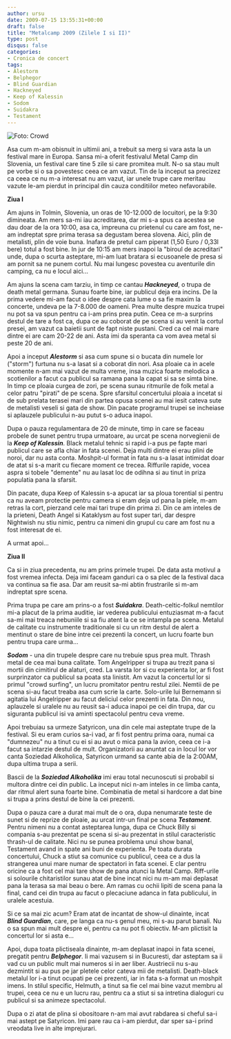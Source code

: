```yaml
---
author: ursu
date: 2009-07-15 13:55:31+00:00
draft: false
title: "Metalcamp 2009 (Zilele I si II)"
type: post
disqus: false
categories:
- Cronica de concert
tags:
- Alestorm
- Belphegor
- Blind Guardian
- Hackneyed
- Keep of Kalessin
- Sodom
- Suidakra
- Testament
---
```

![Foto: Crowd](/img/crowd_3716916510_o.jpg)


Asa cum m-am obisnuit in ultimii ani, a trebuit sa merg si vara asta la un festival mare in Europa. Sansa mi-a oferit festivalul Metal Camp din Slovenia, un festival care tine 5 zile si care promitea mult. N-o sa stau mult pe vorbe si o sa povestesc ceea ce am vazut. Tin de la inceput sa precizez ca ceea ce nu m-a interesat nu am vazut, iar unele trupe care meritau vazute le-am pierdut in principal din cauza conditiilor meteo nefavorabile.

**Ziua I**

Am ajuns in Tolmin, Slovenia, un oras de 10-12.000 de locuitori, pe la 9:30 dimineata. Am mers sa-mi iau acreditarea, dar mi s-a spus ca acestea se dau doar de la ora 10:00, asa ca, impreuna cu prietenul cu care am fost, ne-am indreptat spre prima terasa sa degustam berea slovena. Aici, plin de metalisti, plin de voie buna. Inafara de pretul cam piperat (1,50 Euro / 0,33l bere) totul a fost bine. In jur de 10:15 am mers inapoi la "biroul de acreditari" unde, dupa o scurta asteptare, mi-am luat bratara si ecusoanele de presa si am pornit sa ne punem cortul. Nu mai lungesc povestea cu aventurile din camping, ca nu e locul aici... 

Am ajuns la scena cam tarziu, in timp ce cantau _**Hackneyed**_, o trupa de death metal germana. Sunau foarte bine, iar publicul deja era incins. De la prima vedere mi-am facut o idee despre cata lume o sa fie maxim la concerte, undeva pe la 7-8.000 de oameni. Prea multe despre muzica trupei nu pot sa va spun pentru ca i-am prins prea putin. Ceea ce m-a surprins destul de tare a fost ca, dupa ce au coborat de pe scena si au venit la cortul presei, am vazut ca baietii sunt de fapt niste pustani. Cred ca cel mai mare dintre ei are cam 20-22 de ani. Asta imi da speranta ca vom avea metal si peste 20 de ani.

Apoi a inceput _**Alestorm**_ si asa cum spune si o bucata din numele lor ("storm") furtuna nu s-a lasat si a coborat din nori. Asa ploaie ca in acele momente n-am mai vazut de multa vreme, insa muzica foarte melodica a scotienilor a facut ca publicul sa ramana pana la capat si sa se simta bine. In timp ce ploaia curgea de zori, pe scena sunau ritmurile de folk metal a celor patru "pirati" de pe scena. Spre sfarsitul concertului ploaia a incetat si de sub prelata terasei mari din partea opusa scenei au mai iesit cateva sute de metalisti veseli si gata de show. Din pacate programul trupei se incheiase si aplauzele publicului n-au putut s-o aduca inapoi.

Dupa o pauza regulamentara de 20 de minute, timp in care se faceau probele de sunet pentru trupa urmatoare, au urcat pe scena norvegienii de la _**Keep of Kalessin**_. Black metalul tehnic si rapid i-a pus pe fapte mari publicul care se afla chiar in fata scenei. Deja multi dintre ei erau plini de noroi, dar nu asta conta. Moshpit-ul format in fata nu s-a lasat intimidat doar de atat si s-a marit cu fiecare moment ce trecea. Riffurile rapide, vocea aspra si tobele "demente" nu au lasat loc de odihna si au tinut in priza populatia pana la sfarsit.

Din pacate, dupa Keep of Kalessin s-a apucat iar sa ploua torential si pentru ca nu aveam protectie pentru camera si eram deja ud pana la piele, m-am retras la cort, pierzand cele mai tari trupe din prima zi. Din ce am inteles de la prieteni, Death Angel si Kataklysm au fost super tari, dar despre Nightwish nu stiu nimic, pentru ca nimeni din grupul cu care am fost nu a fost interesat de ei.

A urmat apoi...

**Ziua II**

Ca si in ziua precedenta, nu am prins primele trupei. De data asta motivul a fost vremea infecta. Deja imi faceam ganduri ca o sa plec de la festival daca va continua sa fie asa. Dar am reusit sa-mi abtin frustrarile si m-am indreptat spre scena.

Prima trupa pe care am prins-o a fost _**Suidakra**_. Death-celtic-folkul nemtilor mi-a placut de la prima auditie, iar vederea publicului entuziasmat m-a facut sa-mi mai treaca nebuniile si sa fiu atent la ce se intampla pe scena. Metalul de calitate cu instrumente traditionale si cu un ritm destul de alert a mentinut o stare de bine intre cei prezenti la concert, un lucru foarte bun pentru trupa care urma...

_**Sodom**_ - una din trupele despre care nu trebuie spus prea mult. Thrash metal de cea mai buna calitate. Tom Angelripper si trupa au trezit pana si mortii din cimitirul de alaturi, cred. La varsta lor si cu experienta lor, ar fi fost surprinzator ca publicul sa poata sta linistit. Am vazut la concertul lor si primul "crowd surfing", un lucru promitator pentru restul zilei. Nemtii de pe scena si-au facut treaba asa cum scrie la carte. Solo-urile lui Bernemann si agitatia lui Angelripper au facut deliciul celor prezenti in fata. Din nou, aplauzele si uralele nu au reusit sa-i aduca inapoi pe cei din trupa, dar cu siguranta publicul isi va aminti spectacolul pentru ceva vreme.

Apoi trebuiau sa urmeze Satyricon, una din cele mai asteptate trupe de la festival. Si eu eram curios sa-i vad, ar fi fost pentru prima oara, numai ca "dumnezeu" nu a tinut cu ei si au avut o mica pana la avion, ceea ce i-a facut sa intarzie destul de mult. Organizatorii au anuntat ca in locul lor vor canta Soziedad Alkoholica, Satyricon urmand sa cante abia de la 2:00AM, dupa ultima trupa a serii.

Bascii de la _**Soziedad Alkoholika**_ imi erau total necunoscuti si probabil si multora dintre cei din public. La inceput nici n-am inteles in ce limba canta, dar ritmul alert suna foarte bine. Combinatia de metal si hardcore a dat bine si trupa a prins destul de bine la cei prezenti.

Dupa o pauza care a durat mai mult de o ora, dupa nenumarate teste de sunet si de reprize de ploaie, au urcat intr-un final pe scena _**Testament**_. Pentru nimeni nu a contat asteptarea lunga, dupa ce Chuck Billy si compania s-au prezentat pe scena si si-au prezentat in stilul caracteristic thrash-ul de calitate. Nici nu se punea problema unui show banal, Testament avand in spate ani buni de experienta. Pe toata durata concertului, Chuck a stiut sa comunice cu publicul, ceea ce a dus la strangerea unui mare numar de spectatori in fata scenei. E clar pentru oricine ca a fost cel mai tare show de pana atunci la Metal Camp. Riff-urile si solourile chitaristilor sunau atat de bine incat nici nu m-am mai deplasat pana la terasa sa mai beau o bere. Am ramas cu ochii lipiti de scena pana la final, cand cei din trupa au facut o plecaciune adanca in fata publicului, in uralele acestuia.

Si ce sa mai zic acum? Eram atat de incantat de show-ul dinainte, incat _**Blind Guardian**_, care, pe langa ca nu-s genul meu, mi s-au parut banali. Nu o sa spun mai mult despre ei, pentru ca nu pot fi obiectiv. M-am plictisit la concertul lor si asta e...

Apoi, dupa toata plictiseala dinainte, m-am deplasat inapoi in fata scenei, pregatit pentru _**Belphegor**_. Ii mai vazusem si in Bucuresti, dar asteptam sa ii vad cu un public mult mai numeros si in aer liber. Austriecii nu s-au dezmintit si au pus pe jar pletele celor cateva mii de metalisti. Death-black metalul lor i-a tinut ocupati pe cei prezenti, iar in fata s-a format un moshpit imens. In stilul specific, Helmuth, a tinut sa fie cel mai bine vazut membru al trupei, ceea ce nu e un lucru rau, pentru ca a stiut si sa intretina dialoguri cu publicul si sa animeze spectacolul.

Dupa o zi atat de plina si obositoare n-am mai avut rabdarea si cheful sa-i mai astept pe Satyricon. Imi pare rau ca i-am pierdut, dar sper sa-i prind vreodata live in alte imprejurari.
